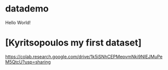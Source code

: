 # datademo

Hello World!

# [Kyritsopoulos my first dataset] 

https://colab.research.google.com/drive/1k5iSNhCEPMepvmNki9NIEJMuPeM5QtcU?usp=sharing

